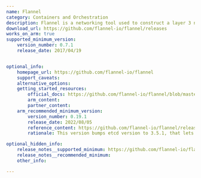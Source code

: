 ```yaml
---
name: Flannel
category: Containers and Orchestration
description: Flannel is a networking tool used to construct a layer 3 network for Kubernetes clusters. Its primary function is to assign IP addresses to pods and facilitate traffic routing among them.
download_url: https://github.com/flannel-io/flannel/releases
works_on_arm: true
supported_minimum_version:
    version_number: 0.7.1
    release_date: 2017/04/19


optional_info:
    homepage_url: https://github.com/flannel-io/flannel
    support_caveats:
    alternative_options:
    getting_started_resources:
        official_docs: https://github.com/flannel-io/flannel/blob/master/Documentation/building.md
        arm_content:
        partner_content:
    arm_recommended_minimum_version:
        version_number: 0.19.1
        release_date: 2022/08/05
        reference_content: https://github.com/flannel-io/flannel/releases/tag/v0.19.1
        rationale: This version bumps etcd version to 3.5.1, that lets the functional tests pass successfully on Linux/ARM64 platform.

optional_hidden_info:
    release_notes__supported_minimum: https://github.com/flannel-io/flannel/releases/tag/v0.7.1
    release_notes__recommended_minimum: 
    other_info:

---
```

